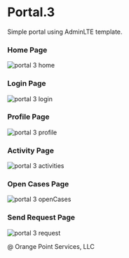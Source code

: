# Portal.3
Simple portal using AdminLTE template.

<h3>Home Page</h3>

![portal 3 home](https://user-images.githubusercontent.com/68488254/163020470-286b0c85-e798-4cff-b142-9f456d81be8b.png)

<h3>Login Page</h3>

![portal 3 login](https://user-images.githubusercontent.com/68488254/163020525-91a86128-b5fd-4f63-a257-bb2391e54839.png)

<h3>Profile Page</h3>

![portal 3 profile](https://user-images.githubusercontent.com/68488254/163020665-7e595041-37cb-47ee-8a60-0569c7072209.png)

<h3>Activity Page</h3>

![portal 3 activities](https://user-images.githubusercontent.com/68488254/163020685-849508d4-28a6-4df6-9a7d-da728b9d2c7c.png)

<h3>Open Cases Page</h3>

![portal 3 openCases](https://user-images.githubusercontent.com/68488254/163020707-40bc7d56-46df-47f2-bcf7-2c6e0b841335.png)

<h3>Send Request Page</h3>

![portal 3 request](https://user-images.githubusercontent.com/68488254/163020717-55ce81e3-7a69-4307-b1e4-1cb7659a8917.png)

@ Orange Point Services, LLC

